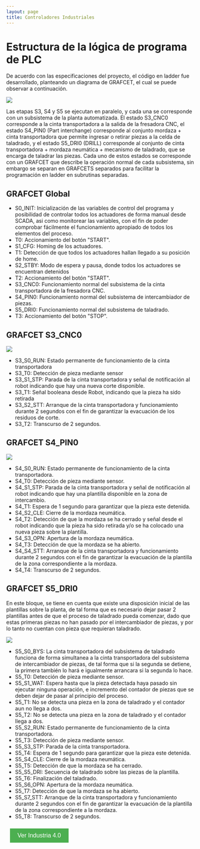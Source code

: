 ```yaml
---
layout: page
title: Controladores Industriales
---
```



# Estructura de la lógica de programa de PLC

De acuerdo con las especificaciones del proyecto, el código en ladder fue desarrollado, planteando un diagrama de GRAFCET, el cual se puede observar a continuación.

![](../images/grafcet1.png)

Las etapas S3, S4 y S5 se ejecutan en paralelo, y cada una se corresponde con un subsistema de la planta automatizada. El estado S3_CNC0 corresponde a la cinta transportadora a la salida de la fresadora CNC, el estado S4_PIN0 (Part interchange) corresponde al conjunto mordaza + cinta transportadora que permite ingresar o retirar piezas a la celda de taladrado, y el estado S5_DRI0 (DRILL) corresponde al conjunto de cinta transportadora + mordaza neumática + mecanismo de taladrado, que se encarga de taladrar las piezas. Cada uno de estos estados se corresponde con un GRAFCET que describe la operación normal de cada subsistema, sin embargo se separan en GRAFCETS separados para facilitar la programación en ladder en subrutinas separadas.

## GRAFCET Global

- S0_INIT: Inicialización de las variables de control del programa y posibilidad de controlar todos los actuadores de forma manual desde SCADA, asi como monitorear las variables, con el fin de poder comprobar fácilmente el funcionamiento apropiado de todos los elementos del proceso.
- T0: Accionamiento del botón "START".
- S1_CFG: Homing de los actuadores.
- T1: Detección de que todos los actuadores hallan llegado a su posición de home.
- S2_STBY: Modo de espera y pausa, donde todos los actuadores se encuentran detenidos
- T2: Accionamiento del botón "START".
- S3_CNC0: Funcionamiento normal del subsistema de la cinta transportadora de la fresadora CNC.
- S4_PIN0: Funcionamiento normal del subsistema de intercambiador de piezas.
- S5_DRI0: Funcionamiento normal del subsistema de taladrado.
- T3: Accionamiento del botón "STOP".

## GRAFCET S3_CNC0

![](../images/grafcet2.png)

- S3_S0_RUN: Estado permanente de funcionamiento de la cinta transportadora
- S3_T0: Detección de pieza mediante sensor
- S3_S1_STP: Parada de la cinta transportadora y señal de notificación al robot indicando que hay una nueva corte disponible.
- S3_T1: Señal booleana desde Robot, indicando que la pieza ha sido retirada
- S3_S2_STT: Arranque de la cinta transportadora y funcionamiento durante 2 segundos con el fin de garantizar la evacuación de los residuos de corte.
- S3_T2: Transcurso de 2 segundos.

## GRAFCET S4_PIN0

![](../images/grafcet3.png)

- S4_S0_RUN: Estado permanente de funcionamiento de la cinta transportadora.
- S4_T0: Detección de pieza mediante sensor.
- S4_S1_STP: Parada de la cinta transportadora y señal de notificación al robot indicando que hay una plantilla disponible en la zona de intercambio.
- S4_T1: Espera de 1 segundo para garantizar que la pieza este detenida.
- S4_S2_CLE: Cierre de la mordaza neumática.
- S4_T2: Detección de que la mordaza se ha cerrado y señal desde el robot indicando que la pieza ha sido retirada y/o se ha colocado una nueva pieza sobre la plantilla.
- S4_S3_OPN: Apertura de la mordaza neumática.
- S4_T3: Detección de que la mordaza se ha abierto.
- S4_S4_STT: Arranque de la cinta transportadora y funcionamiento durante 2 segundos con el fin de garantizar la evacuación de la plantilla de la zona correspondiente a la mordaza.
- S4_T4: Transcurso de 2 segundos.

## GRAFCET S5_DRI0

En este bloque, se tiene en cuenta que existe una disposición inicial de las plantillas sobre la planta, de tal forma que es necesario dejar pasar 2 plantillas antes de que el proceso de taladrado pueda comenzar, dado que estas primeras piezas no han pasado por el intercambiador de piezas, y por lo tanto no cuentan con pieza que requieran taladrado.

![](../images/grafcet4.png)

- S5_S0_BYS: La cinta transportadora del subsistema de taladrado funciona de forma simultanea a la cinta transportadora del subsistema de intercambiador de piezas, de tal forma que si la segunda se detiene, la primera también lo hará e igualmente arrancara si la segunda lo hace.
- S5_T0: Detección de pieza mediante sensor.
- S5_S1_WAT: Espera hasta que la pieza detectada haya pasado sin ejecutar ninguna operación, e incremento del contador de piezas que se deben dejar de pasar al principio del proceso.
- S5_T1: No se detecta una pieza en la zona de taladrado y el contador aun no llega a dos.
- S5_T2: No se detecta una pieza en la zona de taladrado y el contador llega a dos.
- S5_S2_RUN: Estado permanente de funcionamiento de la cinta transportadora.
- S5_T3: Detección de pieza mediante sensor.
- S5_S3_STP: Parada de la cinta transportadora.
- S5_T4: Espera de 1 segundo para garantizar que la pieza este detenida.
- S5_S4_CLE: Cierre de la mordaza neumática.
- S5_T5: Detección de que la mordaza se ha cerrado.
- S5_S5_DRI: Secuencia de taladrado sobre las piezas de la plantilla.
- S5_T6: Finalización del taladrado.
- S5_S6_OPN: Apertura de la mordaza neumática.
- S5_T7: Detección de que la mordaza se ha abierto.
- S5_S7_STT: Arranque de la cinta transportadora y funcionamiento durante 2 segundos con el fin de garantizar la evacuación de la plantilla de la zona correspondiente a la mordaza.
- S5_T8: Transcurso de 2 segundos.


<button style="background-color: #4CAF50; /* color de fondo */
               color: white; /* color del texto */
               border: none; /* borde del botón */
               padding: 10px 20px; /* espacio alrededor del texto */
               text-align: center; /* centrar el texto */
               text-decoration: none; /* sin subrayado */
               display: inline-block; /* mostrar en línea */
               font-size: 16px; /* tamaño de la fuente */
               margin: 10px; /* margen externo */
               cursor: pointer; /* cursor de puntero */"
        onclick="window.location.href = window.location.origin + '/kulluWebSite/industria'">
Ver Industria 4.0 </button>